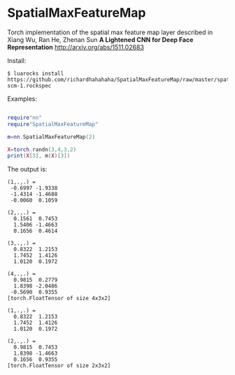 # SpatialMaxFeatureMap

Torch implementation of the spatial max feature map layer described in Xiang Wu, Ran He, Zhenan Sun **A Lightened CNN for Deep Face Representation**
http://arxiv.org/abs/1511.02683 

Install:

```shell
$ luarocks install https://github.com/richardhahahaha/SpatialMaxFeatureMap/raw/master/spatialmaxfeaturemap-scm-1.rockspec
```

Examples:

```lua

require"nn" 
require"SpatialMaxFeatureMap"

m=nn.SpatialMaxFeatureMap(2)

X=torch.randn(3,4,3,2)
print(X[3], m(X)[3])

```
The output is:
```
(1,.,.) = 
 -0.6997 -1.9338
 -1.4314 -1.4688
 -0.0060  0.1059

(2,.,.) = 
  0.1561  0.7453
  1.5406 -1.4663
  0.1656  0.4614

(3,.,.) = 
  0.8322  1.2153
  1.7452  1.4126
  1.0120  0.1972

(4,.,.) = 
  0.9815  0.2779
  1.8398 -2.0486
 -0.5690  0.9355
[torch.FloatTensor of size 4x3x2]

(1,.,.) = 
  0.8322  1.2153
  1.7452  1.4126
  1.0120  0.1972

(2,.,.) = 
  0.9815  0.7453
  1.8398 -1.4663
  0.1656  0.9355
[torch.FloatTensor of size 2x3x2]
```
